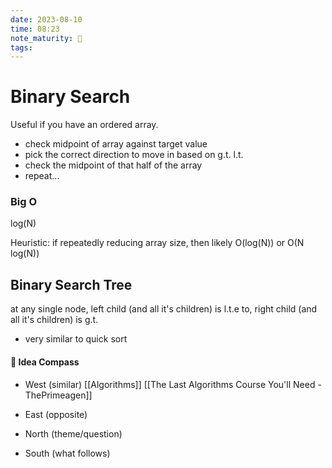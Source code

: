 ```yaml
---
date: 2023-08-10
time: 08:23
note_maturity: 🌱
tags: 
---
```


# Binary Search

Useful if you have an ordered array.

- check midpoint of array against target value 
- pick the correct direction to move in based on g.t. l.t.
- check the midpoint of that half of the array
- repeat...

### Big O 

log(N)

Heuristic: if repeatedly reducing array size, then likely O(log(N)) or O(N log(N))


## Binary Search Tree

at any single node, left child (and all it's children) is l.t.e to, right child (and all it's children) is g.t.
- very similar to quick sort













#### 🧭  Idea Compass
- West  (similar) 
[[Algorithms]]
[[The Last Algorithms Course You'll Need - ThePrimeagen]]
- East (opposite)

- North (theme/question)

- South (what follows)
